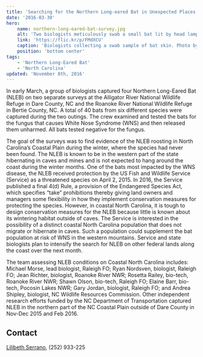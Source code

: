 ```yaml
---
title: 'Searching for the Northern Long-eared Bat in Unexpected Places'
date: '2016-03-30'
hero:
    name: northern-long-eared-bat-survey.jpg
    alt: 'Two biologists meticulously swab a small bat lit by head lamp'
    link: 'https://flic.kr/p/FMdXCU'
    caption: 'Biologists collecting a swab sample of bat skin. Photo by Rose Railey, USFWS.'
    position: 'bottom center'
tags:
    - 'Northern Long-Eared Bat'
    - 'North Carolina'
updated: 'November 8th, 2016'
---
```


In early March, a group of biologists captured four Northern Long-Eared Bat (NLEB) on two separate surveys at the Alligator River National Wildlife Refuge in Dare County, NC and the Roanoke River National Wildlife Refuge in Bertie County, NC. A total of 40 bats from six different species were captured during the two outings. The crew examined and tested the bats for the fungus that causes White Nose Syndrome (WNS) and then released them unharmed. All bats tested negative for the fungus. 

The goal of the surveys was to find evidence of the NLEB roosting in North Carolina’s Coastal Plain during the winter, where the species had never been found. The NLEB is known to be in the western part of the state hibernating in caves and mines and is not expected to hang around the coast during the winter months. One of the bats most impacted by the WNS disease, the NLEB received protection by the US Fish and Wildlife Service (Service) as a threatened species on April 2, 2015\. In 2016, the Service published a final 4(d) Rule, a provision of the Endangered Species Act, which specifies “take” prohibitions thereby giving land owners and managers some flexibility in how they implement conservation measures for protecting the species. However, in coastal North Carolina, it is tough to design conservation measures for the NLEB because little is known about its wintering habitat outside of caves. The Service is interested in the possibility of a distinct coastal North Carolina population that does not migrate or hibernate in caves. Such a population could supplement the bat population at risk of WNS in the western mountains. Service and state biologists plan to intensify the search for NLEB on other federal lands along the coast over the next month. 

The team assessing NLEB conditions on Coastal North Carolina includes: Michael Morse, lead biologist, Raleigh FO; Ryan Nordsven, biologist, Raleigh FO; Jean Richter, biologist, Roanoke River NWR; Rosetta Railey, bio-tech, Roanoke River NWR; Shawn Olson, bio-tech, Raleigh FO; Elaine Barr, bio-tech, Pocosin Lakes NWR; Gary Jordan, biologist, Raleigh FO; and Andrea Shipley, biologist, NC Wildlife Resources Commission. Other independent research efforts funded by the NC Department of Transportation captured NLEB in the northern part of the NC Coastal Plain outside of Dare County in Nov-Dec 2015 and Feb 2016.

## Contact

[Lilibeth Serrano](mailto:lilibeth_serrano@fws.gov), (252) 933-225
